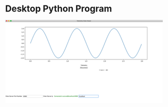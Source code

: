 # Desktop Python Program

![DesktopPhoto](https://github.com/mbh1620/Car-Telemetry-Receive-Server/blob/master/ComputerGUI/photos/photo1.png)